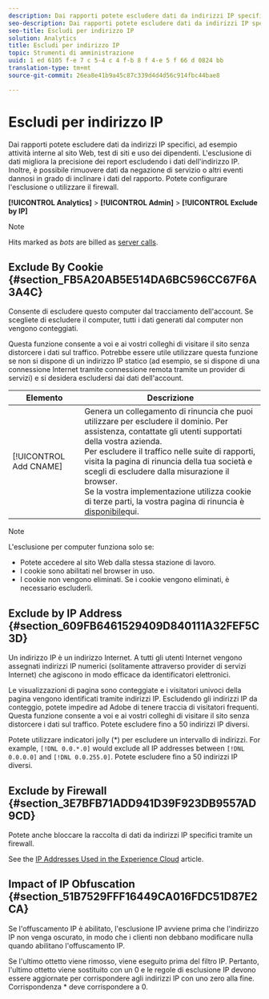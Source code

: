 ```yaml
---
description: Dai rapporti potete escludere dati da indirizzi IP specifici, ad esempio attività interne al sito Web, test di siti e uso dei dipendenti. L'esclusione di dati migliora la precisione dei report escludendo i dati dell'indirizzo IP. Inoltre, è possibile rimuovere dati da negazione di servizio o altri eventi dannosi in grado di inclinare i dati del rapporto. Potete configurare l'esclusione o utilizzare il firewall.
seo-description: Dai rapporti potete escludere dati da indirizzi IP specifici, ad esempio attività interne al sito Web, test di siti e uso dei dipendenti. L'esclusione di dati migliora la precisione dei report escludendo i dati dell'indirizzo IP. Inoltre, è possibile rimuovere dati da negazione di servizio o altri eventi dannosi in grado di inclinare i dati del rapporto. Potete configurare l'esclusione o utilizzare il firewall.
seo-title: Escludi per indirizzo IP
solution: Analytics
title: Escludi per indirizzo IP
topic: Strumenti di amministrazione
uuid: 1 ed 6105 f-e 7 c 5-4 c 4 f-b 8 f 4-e 5 f 66 d 0824 bb
translation-type: tm+mt
source-git-commit: 26ea8e41b9a45c87c339d4d4d56c914fbc44bae8

---
```



# Escludi per indirizzo IP

Dai rapporti potete escludere dati da indirizzi IP specifici, ad esempio attività interne al sito Web, test di siti e uso dei dipendenti. L'esclusione di dati migliora la precisione dei report escludendo i dati dell'indirizzo IP. Inoltre, è possibile rimuovere dati da negazione di servizio o altri eventi dannosi in grado di inclinare i dati del rapporto. Potete configurare l'esclusione o utilizzare il firewall.

**[!UICONTROL Analytics]** &gt; **[!UICONTROL Admin]** &gt; **[!UICONTROL Exclude by IP]**

>[!NOTE]
>
>Hits marked as *bots* are billed as [server calls](https://marketing.adobe.com/resources/help/en_US/reference/primary_server_calls.html).

## Exclude By Cookie {#section_FB5A20AB5E514DA6BC596CC67F6A3A4C}

Consente di escludere questo computer dal tracciamento dell'account. Se scegliete di escludere il computer, tutti i dati generati dal computer non vengono conteggiati.

Questa funzione consente a voi e ai vostri colleghi di visitare il sito senza distorcere i dati sul traffico. Potrebbe essere utile utilizzare questa funzione se non si dispone di un indirizzo IP statico (ad esempio, se si dispone di una connessione Internet tramite connessione remota tramite un provider di servizi) e si desidera escludersi dai dati dell'account.

| Elemento | Descrizione |
|--- |--- |
| [!UICONTROL Add CNAME] | Genera un collegamento di rinuncia che puoi utilizzare per escludere il dominio. Per assistenza, contattate gli utenti supportati della vostra azienda. <br>Per escludere il traffico nelle suite di rapporti, visita la pagina di rinuncia della tua società e scegli di escludere dalla misurazione il browser. <br>Se la vostra implementazione utilizza cookie di terze parti, la vostra pagina di rinuncia è [disponibile](https://democorp.112.2o7.net/optout.html?locale=en_US&popup=true)qui. |

>[!NOTE]
>
>L'esclusione per computer funziona solo se:
>
>* Potete accedere al sito Web dalla stessa stazione di lavoro.
>* I cookie sono abilitati nel browser in uso.
>* I cookie non vengono eliminati. Se i cookie vengono eliminati, è necessario escluderli.


## Exclude by IP Address {#section_609FB6461529409D840111A32FEF5C3D}

Un indirizzo IP è un indirizzo Internet. A tutti gli utenti Internet vengono assegnati indirizzi IP numerici (solitamente attraverso provider di servizi Internet) che agiscono in modo efficace da identificatori elettronici.

Le visualizzazioni di pagina sono conteggiate e i visitatori univoci della pagina vengono identificati tramite indirizzi IP. Escludendo gli indirizzi IP da conteggio, potete impedire ad Adobe di tenere traccia di visitatori frequenti. Questa funzione consente a voi e ai vostri colleghi di visitare il sito senza distorcere i dati sul traffico. Potete escludere fino a 50 indirizzi IP diversi.

Potete utilizzare indicatori jolly (*) per escludere un intervallo di indirizzi. For example, `[!DNL 0.0.*.0]` would exclude all IP addresses between `[!DNL 0.0.0.0]` and `[!DNL 0.0.255.0]`. Potete escludere fino a 50 indirizzi IP diversi.

## Exclude by Firewall {#section_3E7BFB71ADD941D39F923DB9557AD9CD}

Potete anche bloccare la raccolta di dati da indirizzi IP specifici tramite un firewall.

See the [IP Addresses Used in the Experience Cloud](https://marketing.adobe.com/resources/help/en_US/home/index.html#kb-adobe-ip-addresses) article.

## Impact of IP Obfuscation {#section_51B7529FFF16449CA016FDC51D87E2CA}

Se l'offuscamento IP è abilitato, l'esclusione IP avviene prima che l'indirizzo IP non venga oscurato, in modo che i clienti non debbano modificare nulla quando abilitano l'offuscamento IP.

Se l'ultimo ottetto viene rimosso, viene eseguito prima del filtro IP. Pertanto, l'ultimo ottetto viene sostituito con un 0 e le regole di esclusione IP devono essere aggiornate per corrispondere agli indirizzi IP con uno zero alla fine. Corrispondenza * deve corrispondere a 0.

